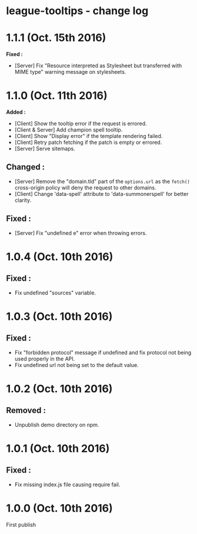 # league-tooltips - change log

# 1.1.1 (Oct. 15th 2016)

**Fixed :**

* [Server] Fix "Resource interpreted as Stylesheet but transferred with MIME type" warning message on stylesheets.

# 1.1.0 (Oct. 11th 2016)

**Added :**

* [Client] Show the tooltip error if the request is errored.
* [Client & Server] Add champion spell tooltip.
* [Client] Show "Display error" if the template rendering failed.
* [Client] Retry patch fetching if the patch is empty or errored.
* [Server] Serve sitemaps.

## **Changed :**

* [Server] Remove the "domain.tld" part of the `options.url` as the `fetch()` cross-origin policy will deny the request to other domains.
* [Client] Change 'data-spell' attribute to 'data-summonerspell' for better clarity.

## **Fixed :**

* [Server] Fix "undefined e" error when throwing errors.

# 1.0.4 (Oct. 10th 2016)

## **Fixed :**

* Fix undefined "sources" variable.

# 1.0.3 (Oct. 10th 2016)

## **Fixed :**

* Fix "forbidden protocol" message if undefined and fix protocol not being used properly in the API.
* Fix undefined url not being set to the default value.

# 1.0.2 (Oct. 10th 2016)

## **Removed :**

* Unpublish demo directory on npm.

# 1.0.1 (Oct. 10th 2016)

## **Fixed :**

* Fix missing index.js file causing require fail.

# 1.0.0 (Oct. 10th 2016)

First publish
